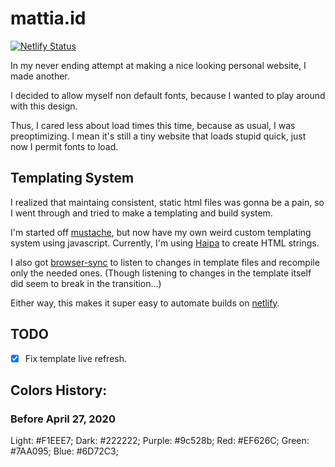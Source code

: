 # mattia.id
[![Netlify Status](https://api.netlify.com/api/v1/badges/075be8a8-5957-4130-82fc-82c93c67a8d4/deploy-status)](https://app.netlify.com/sites/mattiaschiano/deploys)

In my never ending attempt at making a nice looking personal website, I made another.

I decided to allow myself non default fonts, because I wanted to play around with this design.

Thus, I cared less about load times this time, because as usual, I was preoptimizing.  I mean it's still a tiny website that loads stupid quick, just now I permit fonts to load.

## Templating System
I realized that maintaing consistent, static html files was gonna be a pain, so I went through and tried to make a templating and build system.

I'm started off [mustache](http://mustache.github.io), but now have my own weird custom templating system using javascript.  Currently, I'm using [Haipa](https://github.com/matteron/Haipa) to create HTML strings.

I also got [browser-sync](https://www.browsersync.io) to listen to changes in template files and recompile only the needed ones.  (Though listening to changes in the template itself did seem to break in the transition...)

Either way, this makes it super easy to automate builds on [netlify](https://netlify.com).

## TODO
- [X] Fix template live refresh.

## Colors History:

### Before April 27, 2020
Light: #F1EEE7;
Dark: #222222;
Purple: #9c528b;
Red: #EF626C;
Green: #7AA095;
Blue: #6D72C3;
